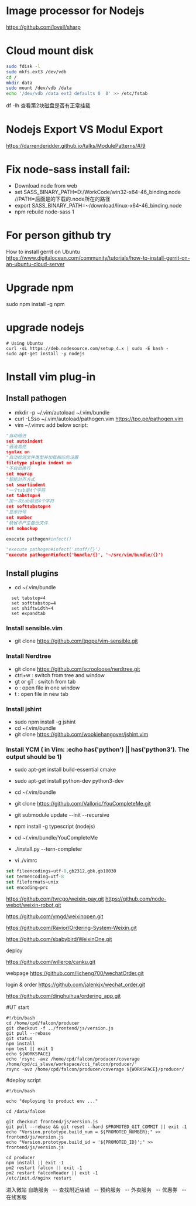 # Image processor for Nodejs
https://github.com/lovell/sharp

# Cloud mount disk
```bash
sudo fdisk -l
sudo mkfs.ext3 /dev/vdb
cd /
mkdir data
sudo mount /dev/vdb /data
echo '/dev/vdb /data ext3 defaults 0  0' >> /etc/fstab
```
df -lh 查看第2块磁盘是否有正常挂载

# Nodejs Export VS Modul Export 
https://darrenderidder.github.io/talks/ModulePatterns/#/9


# Fix node-sass install fail:
* Download node from web
* set SASS_BINARY_PATH=D:/WorkCode/win32-x64-46_binding.node //PATH=后面是的下载的.node所在的路径
* export SASS_BINARY_PATH=~/download/linux-x64-46_binding.node
* npm rebuild node-sass
1


# For person github try 
How to install gerrit on Ubuntu
https://www.digitalocean.com/community/tutorials/how-to-install-gerrit-on-an-ubuntu-cloud-server

# Upgrade npm 
sudo npm install -g npm
# upgrade nodejs
```
# Using Ubuntu
curl -sL https://deb.nodesource.com/setup_4.x | sudo -E bash -
sudo apt-get install -y nodejs
```
# Install vim plug-in
## Install pathogen 
* mkdir -p ~/.vim/autoload ~/.vim/bundle
* curl -LSso ~/.vim/autoload/pathogen.vim https://tpo.pe/pathogen.vim
* vim ~/.vimrc add below script:
```python
"自动缩进
set autoindent
"语法高亮
syntax on
"自动检测文件类型并加载相应的设置
filetype plugin indent on
"不自动换行
set nowrap
"智能对齐方式
set smartindent
"一个tab是4个字符
set tabstop=4
"按一次tab前进4个字符
set softtabstop=4
"显示行号
set number
"缺省不产生备份文件
set nobackup

execute pathogen#infect()

"execute pathogen#infect('stuff/{}')
"execute pathogen#infect('bundle/{}', '~/src/vim/bundle/{}')
```
## Install plugins
* cd ~/.vim/bundle
```
  set tabstop=4
  set softtabstop=4
  set shiftwidth=4
  set expandtab
```
### Install sensible.vim
* git clone https://github.com/tpope/vim-sensible.git
### Install Nerdtree
* git clone https://github.com/scrooloose/nerdtree.git
* ctrl+w : switch from tree and window
* gt or gT : switch from tab
* o : open file in one window
* t : open file in new tab

### Install jshint
* sudo npm install -g jshint
* cd ~/.vim/bundle
* git clone https://github.com/wookiehangover/jshint.vim

### Install YCM (  in Vim: :echo has('python') || has('python3'). The output should be 1)
* sudo apt-get install build-essential cmake
* sudo apt-get install python-dev python3-dev
* cd ~/.vim/bundle
* git clone https://github.com/Valloric/YouCompleteMe.git
* git submodule update --init --recursive

* npm install -g typescript     (nodejs)
* cd ~/.vim/bundle/YouCompleteMe
* ./install.py --tern-completer

* vi ./vimrc
```javascript
set fileencodings=utf-8,gb2312,gbk,gb18030
set termencoding=utf-8
set fileformats=unix
set encoding=prc
```

https://github.com/tvrcgo/weixin-pay.git
https://github.com/node-webot/weixin-robot.git

https://github.com/ymgd/weixinopen.git

https://github.com/Ravior/Ordering-System-Weixin.git

https://github.com/sbabybird/WeixinOne.git


deploy

https://github.com/willerce/canku.git



webpage
https://github.com/licheng700/wechatOrder.git

login & order
https://github.com/jalenkjx/wechat_order.git


https://github.com/dinghuihua/ordering_app.git


#UT start
```
#!/bin/bash
cd /home/cpd/falcon/producer
git checkout -f ../frontend/js/version.js
git pull --rebase
git status
npm install
npm test || exit 1
echo ${WORKSPACE}
echo 'rsync -avz /home/cpd/falcon/producer/coverage /home/cpd/ci_slave/workspace/cci_falcon/producer/'
rsync -avz /home/cpd/falcon/producer/coverage ${WORKSPACE}/producer/
```

#deploy script
```
#!/bin/bash

echo "deploying to product env ..."

cd /data/falcon

git checkout frontend/js/version.js
git pull --rebase && git reset --hard $PROMOTED_GIT_COMMIT || exit -1
echo "Version.prototype.build_num = ${PROMOTED_NUMBER};" >> frontend/js/version.js
echo "Version.prototype.build_id = '${PROMOTED_ID}';" >> frontend/js/version.js

cd producer
npm install || exit -1
pm2 restart falcon || exit -1
pm2 restart falconReader || exit -1
/etc/init.d/nginx restart
```

进入微站
自助服务
   -- 查找附近店铺
   -- 预约服务
   -- 外卖服务
   -- 优惠券
   -- 在线客服
